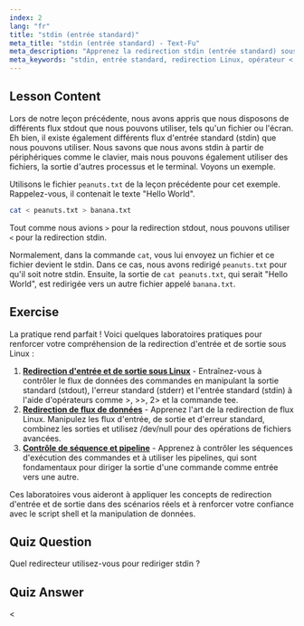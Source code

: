 ```yaml
---
index: 2
lang: "fr"
title: "stdin (entrée standard)"
meta_title: "stdin (entrée standard) - Text-Fu"
meta_description: "Apprenez la redirection stdin (entrée standard) sous Linux. Comprenez comment utiliser l'opérateur '<' avec des fichiers et des commandes. Explorez des exemples pratiques et améliorez vos compétences en ligne de commande Linux."
meta_keywords: "stdin, entrée standard, redirection Linux, opérateur <, tutoriel Linux, ligne de commande, débutant, guide"
---
```


## Lesson Content

Lors de notre leçon précédente, nous avons appris que nous disposons de différents flux stdout que nous pouvons utiliser, tels qu'un fichier ou l'écran. Eh bien, il existe également différents flux d'entrée standard (stdin) que nous pouvons utiliser. Nous savons que nous avons stdin à partir de périphériques comme le clavier, mais nous pouvons également utiliser des fichiers, la sortie d'autres processus et le terminal. Voyons un exemple.

Utilisons le fichier `peanuts.txt` de la leçon précédente pour cet exemple. Rappelez-vous, il contenait le texte "Hello World".

```bash
cat < peanuts.txt > banana.txt
```

Tout comme nous avions `>` pour la redirection stdout, nous pouvons utiliser `<` pour la redirection stdin.

Normalement, dans la commande `cat`, vous lui envoyez un fichier et ce fichier devient le stdin. Dans ce cas, nous avons redirigé `peanuts.txt` pour qu'il soit notre stdin. Ensuite, la sortie de `cat peanuts.txt`, qui serait "Hello World", est redirigée vers un autre fichier appelé `banana.txt`.

## Exercise

La pratique rend parfait ! Voici quelques laboratoires pratiques pour renforcer votre compréhension de la redirection d'entrée et de sortie sous Linux :

1. **[Redirection d'entrée et de sortie sous Linux](https://labex.io/fr/labs/comptia-redirecting-input-and-output-in-linux-590840)** - Entraînez-vous à contrôler le flux de données des commandes en manipulant la sortie standard (stdout), l'erreur standard (stderr) et l'entrée standard (stdin) à l'aide d'opérateurs comme >, >>, 2> et la commande tee.
2. **[Redirection de flux de données](https://labex.io/fr/labs/linux-data-stream-redirection-17995)** - Apprenez l'art de la redirection de flux Linux. Manipulez les flux d'entrée, de sortie et d'erreur standard, combinez les sorties et utilisez /dev/null pour des opérations de fichiers avancées.
3. **[Contrôle de séquence et pipeline](https://labex.io/fr/labs/linux-sequence-control-and-pipeline-17994)** - Apprenez à contrôler les séquences d'exécution des commandes et à utiliser les pipelines, qui sont fondamentaux pour diriger la sortie d'une commande comme entrée vers une autre.

Ces laboratoires vous aideront à appliquer les concepts de redirection d'entrée et de sortie dans des scénarios réels et à renforcer votre confiance avec le script shell et la manipulation de données.

## Quiz Question

Quel redirecteur utilisez-vous pour rediriger stdin ?

## Quiz Answer

<

